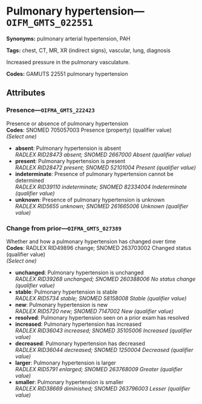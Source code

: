 # Pulmonary hypertension—`OIFM_GMTS_022551`

**Synonyms:** pulmonary arterial hypertension, PAH

**Tags:** chest, CT, MR, XR (indirect signs), vascular, lung, diagnosis

Increased pressure in the pulmonary vasculature.

**Codes:** GAMUTS 22551 pulmonary hypertension

## Attributes

### Presence—`OIFMA_GMTS_222423`

Presence or absence of pulmonary hypertension  
**Codes**: SNOMED 705057003 Presence (property) (qualifier value)  
*(Select one)*

- **absent**: Pulmonary hypertension is absent  
_RADLEX RID28473 absent; SNOMED 2667000 Absent (qualifier value)_
- **present**: Pulmonary hypertension is present  
_RADLEX RID28472 present; SNOMED 52101004 Present (qualifier value)_
- **indeterminate**: Presence of pulmonary hypertension cannot be determined  
_RADLEX RID39110 indeterminate; SNOMED 82334004 Indeterminate (qualifier value)_
- **unknown**: Presence of pulmonary hypertension is unknown  
_RADLEX RID5655 unknown; SNOMED 261665006 Unknown (qualifier value)_

### Change from prior—`OIFMA_GMTS_027389`

Whether and how a pulmonary hypertension has changed over time  
**Codes**: RADLEX RID49896 change; SNOMED 263703002 Changed status (qualifier value)  
*(Select one)*

- **unchanged**: Pulmonary hypertension is unchanged  
_RADLEX RID39268 unchanged; SNOMED 260388006 No status change (qualifier value)_
- **stable**: Pulmonary hypertension is stable  
_RADLEX RID5734 stable; SNOMED 58158008 Stable (qualifier value)_
- **new**: Pulmonary hypertension is new  
_RADLEX RID5720 new; SNOMED 7147002 New (qualifier value)_
- **resolved**: Pulmonary hypertension seen on a prior exam has resolved  
- **increased**: Pulmonary hypertension has increased  
_RADLEX RID36043 increased; SNOMED 35105006 Increased (qualifier value)_
- **decreased**: Pulmonary hypertension has decreased  
_RADLEX RID36044 decreased; SNOMED 1250004 Decreased (qualifier value)_
- **larger**: Pulmonary hypertension is larger  
_RADLEX RID5791 enlarged; SNOMED 263768009 Greater (qualifier value)_
- **smaller**: Pulmonary hypertension is smaller  
_RADLEX RID38669 diminished; SNOMED 263796003 Lesser (qualifier value)_